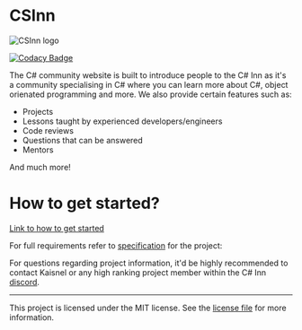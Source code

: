 # CSInn

![CSInn logo](https://user-images.githubusercontent.com/40486932/58613885-8dbf4e00-82bf-11e9-9f0c-6926bd2b660c.png)

[![Codacy Badge](https://api.codacy.com/project/badge/Grade/58c28c51e66d4168a3b31f0104d6cafb)](https://www.codacy.com/app/Almantask/CSInn?utm_source=github.com&amp;utm_medium=referral&amp;utm_content=csinn/CSInn&amp;utm_campaign=Badge_Grade)

The C# community website is built to introduce people to the C# Inn as it's a community specialising in C# where you can learn more about
C#, object orienated programming and more. We also provide certain features such as:
- Projects
- Lessons taught by experienced developers/engineers
- Code reviews
- Questions that can be answered
- Mentors

And much more!

# How to get started?
[Link to how to get started](https://github.com/csinn/CSInn/wiki/How-to-get-started-working-on-the-project%3F)

For full requirements refer to [specification](https://docs.google.com/document/d/1USzxRzPjm1Gs2aI3mVR4uFf0GjdWn55gD-u3ezwEjdI/edit#heading=h.bko0h4vmadol) for the project:

For questions regarding project information, it'd be highly recommended to contact Kaisnel or any high ranking project member within the C# Inn [discord](https://discord.gg/rCMKcUU).

---
This project is licensed under the MIT license. See the [license file](LICENSE) for more information.
